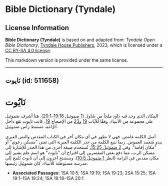 # Bible Dictionary (Tyndale)

## License Information

**Bible Dictionary (Tyndale)** is based on and adapted from: _Tyndale Open Bible Dictionary_, [Tyndale House Publishers](https://tyndaleopenresources.com/), 2023, which is licensed under a [CC BY-SA 4.0 license](https://creativecommons.org/licenses/by-sa/4.0/legalcode.en).

This markdown version is provided under the same license.



--------------------------------

## نَايوت (id: 511658)

نَايُوت
=======

المكان الذي وجد فيه دَاودَ ملجأ من شَاول ([1 صموئيل 19:18–20:1](https://ref.ly/1Sam19:18-1Sam20:1)). هنا أشرف صَموئِيل على مجموعة من الأنبياء. وفقًا للآيات [19](https://ref.ly/1Sam19:19) و[23](https://ref.ly/1Sam19:23) من الإصحاح [19](https://ref.ly/1Sam19:1-1Sam19:24)، كانت نَايوت تقع داخل ٱلرَّامَةِ، مسقط رأس صَموئِيل.

أصل الكلمة غامض. فهي لا تظهر في أي مكان آخر في الكتاب المقدس والنص العبري يبدو مُتعمد الغموض. ربما تنبع الكلمة من جذر الكلمة العبرية التي تعني "مسكن رعوي" أو "مكان إقامة". وفي [2 صَموئِيلَ 15:25،](https://ref.ly/2Sam15:25) تُستخدم صيغة أخرى من هذا الجذر للإشارة إلى مسكن الرب، مما دفع بعض المفسرين إلى اقتراح أن "نايوث" هو اسم علم يشير إلى مكان مقدس في الرامة (انظر [1 صَموئِيلَ 10:5](https://ref.ly/1Sam10:5)). ويستنتج آخرون إلى أن نَايوتَ تُلمح إلى مدرسة مستوطنة للأنبياء، كان صَموئِيل رئيسها.

* **Associated Passages:** 1SA 10:5; 1SA 19:19; 1SA 19:23; 2SA 15:25; 1SA 19:1–1SA 19:24; 1SA 19:18–1SA 20:1

